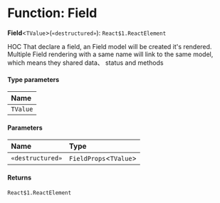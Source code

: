# Function: Field

**Field**<`TValue`>(`«destructured»`): `React$1.ReactElement`

HOC That declare a field, an Field model will be created it's rendered. Multiple Field rendering with a same name will link to the same model, which means they shared data、 status and methods

#### Type parameters

| Name |
| :------ |
| `TValue` |

#### Parameters

| Name | Type |
| :------ | :------ |
| `«destructured»` | `FieldProps`<`TValue`> |

#### Returns

`React$1.ReactElement`
